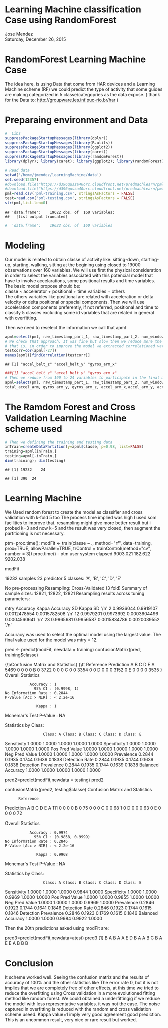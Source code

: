 # Learning Machine classification Case using RandomForest
Jose Mendez  
Saturday, December 26, 2015  

#  RandomForest   Learning Machine Case

The idea here, is using Data that come from HAR devices and a Learning Machine scheme (RF) we could predict the type of activity that some guides are making categorized in 5 classe/categopries as the data expose. ( thank for the Data to:  http://groupware.les.inf.puc-rio.br/har )

# Preparaing environment and Data


```r
#  Libs
suppressPackageStartupMessages(library(dplyr))
suppressPackageStartupMessages(library(R.utils))
suppressPackageStartupMessages(library(ggplot2))
suppressPackageStartupMessages(library(caret))
suppressPackageStartupMessages(library(randomForest))
library(dplyr); library(caret); library(ggplot2); library(randomForest)

# Read data
setwd('/home/jmendez/learningMachine/data')
set.seed(12357)
#download.file("https://d396qusza40orc.cloudfront.net/predmachlearn/pml-training.csv",destfile="pml-training.csv", method="curl")
#download.file("https://d396qusza40orc.cloudfront.net/predmachlearn/pml-testing.csv",destfile="pml-testing.csv", method="curl")
pml=read.csv('pml-training.csv', stringsAsFactors = FALSE)
test=read.csv('pml-testing.csv', stringsAsFactors = FALSE)
str(pml,list.len=0)
```

```
## 'data.frame':	19622 obs. of  160 variables:
##   [list output truncated]
```

```r
#  'data.frame':	19622 obs. of  160 variables
```

# Modeling
 Our model is related to obtain classe of activity like:  sitting-down, starting-up, starting, walking,  sitting at the begining using closed to 19000 observations over 160 variables.
 We will use first the physical consideration in order to select the variables associated with this potencial model that have to involve accelarations, some positional results and time variables. The basic model propose should be:  
     classe ~ accelerator + positional + time variables + others   
 The others variables like positional are related with acceleration or delta velocity or delta positional or spacial components. 
 Then we will use acceleration components preferently, if not referred, positional and time to classify 5 classes excluidng some id variables that are related in general with overfitting. 

 Then we need to reselect the information we call that apml


```r
apml=select(pml, raw_timestamp_part_1, raw_timestamp_part_2, num_window,total_accel_belt, gyros_belt_x, gyros_belt_y, gyros_belt_z, accel_belt_x, accel_belt_y, accel_belt_z, magnet_belt_x, magnet_belt_y, magnet_belt_z,total_accel_arm, gyros_arm_x, gyros_arm_y, gyros_arm_z, accel_arm_x,accel_arm_y, accel_arm_z, magnet_arm_x, magnet_arm_y, magnet_arm_z, roll_dumbbell, pitch_dumbbell, yaw_dumbbell,classe)
# We check that approach. It was fine but slow then we reduce more the model as part of try an error process in order to search the adequate model.
# that is, in order to improve the model we extracted correlationed variables.
testcorr=cor(apml[-27])
names(apml)[findCorrelation(testcorr)]
```

```
## [1] "accel_belt_z" "accel_belt_y" "gyros_arm_x"
```

```r
###[1] "accel_belt_z" "accel_belt_y" "gyros_arm_x"
# Then we reduce from 190 to 24 variables to participate in the final model. thus new apml is:
apml=select(pml, raw_timestamp_part_1, raw_timestamp_part_2, num_window, total_accel_belt, gyros_belt_x, gyros_belt_y, gyros_belt_z,accel_belt_x, magnet_belt_x, magnet_belt_y, magnet_belt_z,
total_accel_arm, gyros_arm_y, gyros_arm_z, accel_arm_x,accel_arm_y, accel_arm_z, magnet_arm_x, magnet_arm_y, magnet_arm_z, roll_dumbbell,pitch_dumbbell,yaw_dumbbell,classe)
```
# The Ramdom Forest and Cross Validation Learning Machine scheme used


```r
# Then we defining the training and testing data
inTrain=createDataPartition(y=apml$classe, p=0.98, list=FALSE)
training=apml[inTrain,]
testing=apml[-inTrain,]
dim(training); dim(testing)
```

```
## [1] 19232    24
```

```
## [1] 390  24
```

# Learning Machine

 We Used random forest to create the model as classifier and cross validation with k-fold 5 too 
 The process time implied was high I used som facilities to improve that. resampling might give more better  result but i probed k=3 and now k=5 and the result was very closed, then augment the partitioning is not necessary.

ptm=proc.time();
modFit <- train(classe ~ ., method="rf", data=training, prox=TRUE, allowParallel=TRUE, trControl = trainControl(method="cv", number = 3))
proc.time() - ptm
    user   system  elapsed 
9003.021  182.622 9202.038 

modFit

19232 samples
   23 predictor
    5 classes: 'A', 'B', 'C', 'D', 'E' 

No pre-processing
Resampling: Cross-Validated (3 fold) 
Summary of sample sizes: 12821, 12822, 12821 
Resampling results across tuning parameters:

  mtry  Accuracy   Kappa      Accuracy SD   Kappa SD       '/n'
   2    0.9936044  0.9919107  0.0012478554  0.0015782508   '/n'
  12    0.9979201  0.9973692  0.0003604496  0.0004560641   '/n'
  23    0.9965681  0.9956587  0.0015834786  0.0020039552   '/n'

Accuracy was used to select the optimal model using  the largest value.
The final value used for the model was mtry = 12. 

 pred <- predict(modFit, newdata = training)
 confusionMatrix(pred, training$classe)

{\bConfusion Matrix and Statistics}
{\tt
          Reference
Prediction    A    B    C    D    E
         A 5469    0    0    0    0
         B    0 3722    0    0    0
         C    0    0 3354    0    0
         D    0    0    0 3152    0
         E    0    0    0    0 3535
}
Overall Statistics
                                     
               Accuracy : 1          
                 95% CI : (0.9998, 1)
    No Information Rate : 0.2844     
    P-Value [Acc > NIR] : < 2.2e-16  
                                     
                  Kappa : 1          
 Mcnemar's Test P-Value : NA         

Statistics by Class:

                     Class: A Class: B Class: C Class: D Class: E
Sensitivity            1.0000   1.0000   1.0000   1.0000   1.0000
Specificity            1.0000   1.0000   1.0000   1.0000   1.0000
Pos Pred Value         1.0000   1.0000   1.0000   1.0000   1.0000
Neg Pred Value         1.0000   1.0000   1.0000   1.0000   1.0000
Prevalence             0.2844   0.1935   0.1744   0.1639   0.1838
Detection Rate         0.2844   0.1935   0.1744   0.1639   0.1838
Detection Prevalence   0.2844   0.1935   0.1744   0.1639   0.1838
Balanced Accuracy      1.0000   1.0000   1.0000   1.0000   1.0000


 pred2=predict(modFit,newdata = testing)
 pred2

 confusionMatrix(pred2, testing$classe)
 Confusion Matrix and Statistics

          Reference
Prediction   A   B   C   D   E
         A 111   0   0   0   0
         B   0  75   0   0   0
         C   0   0  68   1   0
         D   0   0   0  63   0
         E   0   0   0   0  72

Overall Statistics
                                          
               Accuracy : 0.9974          
                 95% CI : (0.9858, 0.9999)
    No Information Rate : 0.2846          
    P-Value [Acc > NIR] : < 2.2e-16       
                                          
                  Kappa : 0.9968          
 Mcnemar's Test P-Value : NA              

Statistics by Class:

                     Class: A Class: B Class: C Class: D Class: E
Sensitivity            1.0000   1.0000   1.0000   0.9844   1.0000
Specificity            1.0000   1.0000   0.9969   1.0000   1.0000
Pos Pred Value         1.0000   1.0000   0.9855   1.0000   1.0000
Neg Pred Value         1.0000   1.0000   1.0000   0.9969   1.0000
Prevalence             0.2846   0.1923   0.1744   0.1641   0.1846
Detection Rate         0.2846   0.1923   0.1744   0.1615   0.1846
Detection Prevalence   0.2846   0.1923   0.1769   0.1615   0.1846
Balanced Accuracy      1.0000   1.0000   0.9984   0.9922   1.0000


 Then the 20th predictions asked using modFit are:
 
 pred3=predict(modFit,newdata=atest)
 pred3
 [1] B A B A A E D B A A B C B A E E A B B B

# Conclusion

It scheme worked well. Seeing the confusion matriz and the results of accuracy of 100% and the other statistics like The error rate 0, but it is not implies that we are completely free of other 
effects, at this time we tried to reduce the overfitting using Cross validation in a more 
evolutioned fitting method like random forest. We could obtained a underfittingig if we reduce 
the model with less representative variables. it was not the case.  The noise captured in 
overfitting is reduced with the random and cross validation scheme useed. Kappa value=1 imply 
very good agreement good prediction. This is an uncommon result, very nice or rare result 
but worked.

